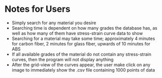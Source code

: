 # Notes for Users
- Simply search for any material you desire
- Searching time is dependent on how many grades the database has, as well as how many of them have stress-strain curve data to show
- Searching for a material may take some time; approximately 4 minutes for carbon fiber, 2 minutes for glass fiber, upwards of 10 minutes for ABS
- If all available grades of the material do not contain any stress-strain curves, then the program will not display anything
- After the grid-view of the curves appear, the user make click on any image to immediately show the .csv file containing 1000 points of data
